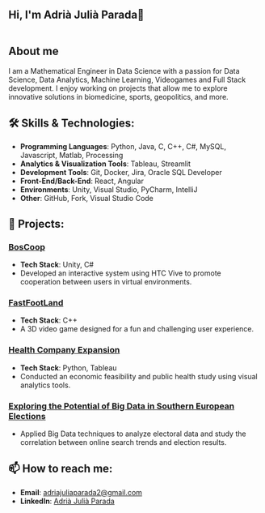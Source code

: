## Hi, I'm Adrià Julià Parada👋

<img src="https://i.imghippo.com/files/4pD4M1726322712.png" alt="" border="0">

## About me

I am a Mathematical Engineer in Data Science with a passion for Data Science, Data Analytics, Machine Learning, Videogames and Full Stack development. I enjoy working on projects that allow me to explore innovative solutions in biomedicine, sports, geopolitics, and more.

## 🛠️ Skills & Technologies:
- **Programming Languages**: Python, Java, C, C++, C#, MySQL, Javascript, Matlab, Processing
- **Analytics & Visualization Tools**: Tableau, Streamlit
- **Development Tools**: Git, Docker, Jira, Oracle SQL Developer
- **Front-End/Back-End**: React, Angular
- **Environments**: Unity, Visual Studio, PyCharm, IntelliJ
- **Other**: GitHub, Fork, Visual Studio Code

## 🌟 Projects:

### [BosCoop](https://github.com/LauraGuardiaVela/FINAL-PROJECT-BOSCOOP)
- **Tech Stack**: Unity, C#
- Developed an interactive system using HTC Vive to promote cooperation between users in virtual environments.

### [FastFootLand](https://www.youtube.com/watch?v=yOjzqG45lYI&t=32s)
- **Tech Stack**: C++
- A 3D video game designed for a fun and challenging user experience.

### [Health Company Expansion](https://drive.google.com/drive/folders/1_9K-Oz90sjbIBd2AIl9LMijXJu23b062?usp=sharing)
- **Tech Stack**: Python, Tableau
- Conducted an economic feasibility and public health study using visual analytics tools.

### [Exploring the Potential of Big Data in Southern European Elections](https://drive.google.com/file/d/1FX5Eyfi-9incIbmxk62ZEeAy5TaVRaRV/view?usp=sharing)
- Applied Big Data techniques to analyze electoral data and study the correlation between online search trends and election results.


## 📫 How to reach me:
- **Email**: adriajuliaparada2@gmail.com
- **LinkedIn**: [Adrià Julià Parada](http://www.linkedin.com/in/adri%C3%A0-juli%C3%A0-parada-67b275271)


